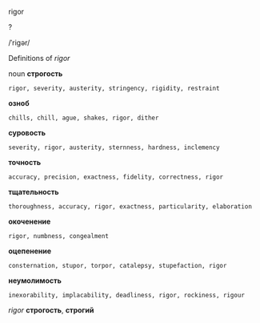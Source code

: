 rigor

?

/ˈriɡər/

Definitions of _rigor_

noun
**строгость**

    rigor, severity, austerity, stringency, rigidity, restraint
**озноб**

    chills, chill, ague, shakes, rigor, dither
**суровость**

    severity, rigor, austerity, sternness, hardness, inclemency
**точность**

    accuracy, precision, exactness, fidelity, correctness, rigor
**тщательность**

    thoroughness, accuracy, rigor, exactness, particularity, elaboration
**окоченение**

    rigor, numbness, congealment
**оцепенение**

    consternation, stupor, torpor, catalepsy, stupefaction, rigor
**неумолимость**

    inexorability, implacability, deadliness, rigor, rockiness, rigour

_rigor_
**строгость**, **строгий**